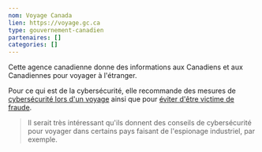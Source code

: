 ```yaml
---
nom: Voyage Canada
lien: https://voyage.gc.ca
type: gouvernement-canadien
partenaires: []
categories: []
---
```

Cette agence canadienne donne des informations aux Canadiens et aux Canadiennes pour voyager à l'étranger.

Pour ce qui est de la cybersécurité, elle recommande des mesures de [cybersécurité lors d'un voyage](https://voyage.gc.ca/voyager/sante-securite/cybersecurite) ainsi que pour [éviter d'être victime de fraude](https://voyage.gc.ca/voyager/sante-securite/fraude-a-l-etranger).

> Il serait très intéressant qu'ils donnent des conseils de cybersécurité pour voyager dans certains pays faisant de l'espionage industriel, par exemple.